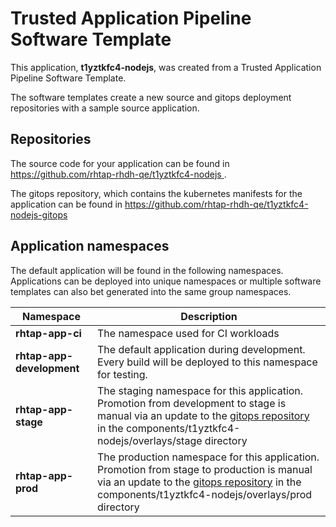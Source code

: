 # Trusted Application Pipeline Software Template

This application, **t1yztkfc4-nodejs**, was created from a Trusted Application Pipeline Software Template.

The software templates create a new source and gitops deployment repositories with a sample source application. 

## Repositories

The source code for your application can be found in [https://github.com/rhtap-rhdh-qe/t1yztkfc4-nodejs ](https://github.com/rhtap-rhdh-qe/t1yztkfc4-nodejs ).
 
The gitops repository, which contains the kubernetes manifests for the application can be found in 
[https://github.com/rhtap-rhdh-qe/t1yztkfc4-nodejs-gitops ](https://github.com/rhtap-rhdh-qe/t1yztkfc4-nodejs-gitops ) 

## Application namespaces 

The default application will be found in the following namespaces. Applications can be deployed into unique namespaces or multiple software templates can also bet generated into the same group namespaces.  

|  Namespace   |  Description   |  
| -------- | -------- |
| **rhtap-app-ci** | The namespace used for CI workloads |
| **rhtap-app-development** | The default application during development. Every build will be deployed to this namespace for testing. |
| **rhtap-app-stage** | The staging namespace for this application. Promotion from development to stage is manual via an update to the [gitops repository](https://github.com/rhtap-rhdh-qe/t1yztkfc4-nodejs-gitops ) in the components/t1yztkfc4-nodejs/overlays/stage directory |
| **rhtap-app-prod** | The production namespace for this application. Promotion from stage to production is manual via an update to the [gitops repository](https://github.com/rhtap-rhdh-qe/t1yztkfc4-nodejs-gitops ) in the components/t1yztkfc4-nodejs/overlays/prod directory |